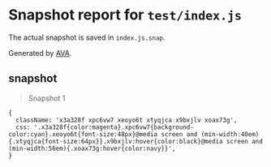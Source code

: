 # Snapshot report for `test/index.js`

The actual snapshot is saved in `index.js.snap`.

Generated by [AVA](https://ava.li).

## snapshot

> Snapshot 1

    {
      className: 'x3a328f xpc6vw7 xeoyo6t xtyqjca x9bxjlv xoax73g',
      css: '.x3a328f{color:magenta}.xpc6vw7{background-color:cyan}.xeoyo6t{font-size:48px}@media screen and (min-width:40em){.xtyqjca{font-size:64px}}.x9bxjlv:hover{color:black}@media screen and (min-width:56em){.xoax73g:hover{color:navy}}',
    }
